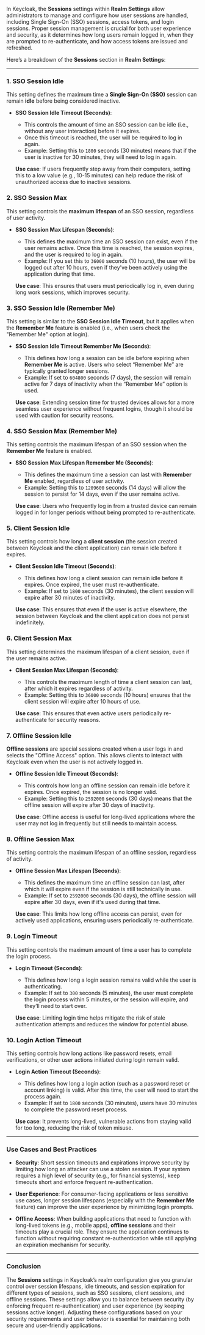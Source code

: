 In Keycloak, the **Sessions** settings within **Realm Settings** allow administrators to manage and configure how user sessions are handled, including Single Sign-On (SSO) sessions, access tokens, and login sessions. Proper session management is crucial for both user experience and security, as it determines how long users remain logged in, when they are prompted to re-authenticate, and how access tokens are issued and refreshed.

Here’s a breakdown of the **Sessions** section in **Realm Settings**:

---

### 1. **SSO Session Idle**
This setting defines the maximum time a **Single Sign-On (SSO)** session can remain **idle** before being considered inactive.

- **SSO Session Idle Timeout (Seconds)**:
    - This controls the amount of time an SSO session can be idle (i.e., without any user interaction) before it expires.
    - Once this timeout is reached, the user will be required to log in again.
    - Example: Setting this to `1800` seconds (30 minutes) means that if the user is inactive for 30 minutes, they will need to log in again.

  **Use case**: If users frequently step away from their computers, setting this to a low value (e.g., 10-15 minutes) can help reduce the risk of unauthorized access due to inactive sessions.

### 2. **SSO Session Max**
This setting controls the **maximum lifespan** of an SSO session, regardless of user activity.

- **SSO Session Max Lifespan (Seconds)**:
    - This defines the maximum time an SSO session can exist, even if the user remains active. Once this time is reached, the session expires, and the user is required to log in again.
    - Example: If you set this to `36000` seconds (10 hours), the user will be logged out after 10 hours, even if they’ve been actively using the application during that time.

  **Use case**: This ensures that users must periodically log in, even during long work sessions, which improves security.

### 3. **SSO Session Idle (Remember Me)**
This setting is similar to the **SSO Session Idle Timeout**, but it applies when the **Remember Me** feature is enabled (i.e., when users check the "Remember Me" option at login).

- **SSO Session Idle Timeout Remember Me (Seconds)**:
    - This defines how long a session can be idle before expiring when **Remember Me** is active. Users who select “Remember Me” are typically granted longer sessions.
    - Example: If set to `604800` seconds (7 days), the session will remain active for 7 days of inactivity when the “Remember Me” option is used.

  **Use case**: Extending session time for trusted devices allows for a more seamless user experience without frequent logins, though it should be used with caution for security reasons.

### 4. **SSO Session Max (Remember Me)**
This setting controls the maximum lifespan of an SSO session when the **Remember Me** feature is enabled.

- **SSO Session Max Lifespan Remember Me (Seconds)**:
    - This defines the maximum time a session can last with **Remember Me** enabled, regardless of user activity.
    - Example: Setting this to `1209600` seconds (14 days) will allow the session to persist for 14 days, even if the user remains active.

  **Use case**: Users who frequently log in from a trusted device can remain logged in for longer periods without being prompted to re-authenticate.

### 5. **Client Session Idle**
This setting controls how long a **client session** (the session created between Keycloak and the client application) can remain idle before it expires.

- **Client Session Idle Timeout (Seconds)**:
    - This defines how long a client session can remain idle before it expires. Once expired, the user must re-authenticate.
    - Example: If set to `1800` seconds (30 minutes), the client session will expire after 30 minutes of inactivity.

  **Use case**: This ensures that even if the user is active elsewhere, the session between Keycloak and the client application does not persist indefinitely.

### 6. **Client Session Max**
This setting determines the maximum lifespan of a client session, even if the user remains active.

- **Client Session Max Lifespan (Seconds)**:
    - This controls the maximum length of time a client session can last, after which it expires regardless of activity.
    - Example: Setting this to `36000` seconds (10 hours) ensures that the client session will expire after 10 hours of use.

  **Use case**: This ensures that even active users periodically re-authenticate for security reasons.

### 7. **Offline Session Idle**
**Offline sessions** are special sessions created when a user logs in and selects the "Offline Access" option. This allows clients to interact with Keycloak even when the user is not actively logged in.

- **Offline Session Idle Timeout (Seconds)**:
    - This controls how long an offline session can remain idle before it expires. Once expired, the session is no longer valid.
    - Example: Setting this to `2592000` seconds (30 days) means that the offline session will expire after 30 days of inactivity.

  **Use case**: Offline access is useful for long-lived applications where the user may not log in frequently but still needs to maintain access.

### 8. **Offline Session Max**
This setting controls the maximum lifespan of an offline session, regardless of activity.

- **Offline Session Max Lifespan (Seconds)**:
    - This defines the maximum time an offline session can last, after which it will expire even if the session is still technically in use.
    - Example: If set to `2592000` seconds (30 days), the offline session will expire after 30 days, even if it's used during that time.

  **Use case**: This limits how long offline access can persist, even for actively used applications, ensuring users periodically re-authenticate.

### 9. **Login Timeout**
This setting controls the maximum amount of time a user has to complete the login process.

- **Login Timeout (Seconds)**:
    - This defines how long a login session remains valid while the user is authenticating.
    - Example: If set to `300` seconds (5 minutes), the user must complete the login process within 5 minutes, or the session will expire, and they’ll need to start over.

  **Use case**: Limiting login time helps mitigate the risk of stale authentication attempts and reduces the window for potential abuse.

### 10. **Login Action Timeout**
This setting controls how long actions like password resets, email verifications, or other user actions initiated during login remain valid.

- **Login Action Timeout (Seconds)**:
    - This defines how long a login action (such as a password reset or account linking) is valid. After this time, the user will need to start the process again.
    - Example: If set to `1800` seconds (30 minutes), users have 30 minutes to complete the password reset process.

  **Use case**: It prevents long-lived, vulnerable actions from staying valid for too long, reducing the risk of token misuse.

---

### Use Cases and Best Practices

- **Security**: Short session timeouts and expirations improve security by limiting how long an attacker can use a stolen session. If your system requires a high level of security (e.g., for financial systems), keep timeouts short and enforce frequent re-authentication.

- **User Experience**: For consumer-facing applications or less sensitive use cases, longer session lifespans (especially with the **Remember Me** feature) can improve the user experience by minimizing login prompts.

- **Offline Access**: When building applications that need to function with long-lived tokens (e.g., mobile apps), **offline sessions** and their timeouts play a crucial role. They ensure the application continues to function without requiring constant re-authentication while still applying an expiration mechanism for security.

---

### Conclusion

The **Sessions** settings in Keycloak’s realm configuration give you granular control over session lifespans, idle timeouts, and session expiration for different types of sessions, such as SSO sessions, client sessions, and offline sessions. These settings allow you to balance between security (by enforcing frequent re-authentication) and user experience (by keeping sessions active longer). Adjusting these configurations based on your security requirements and user behavior is essential for maintaining both secure and user-friendly applications.